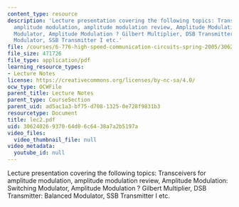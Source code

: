 ```yaml
---
content_type: resource
description: 'Lecture presentation covering the following topics: Transceivers for
  amplitude modulation, amplitude modulation review, Amplitude Modulation: Switching
  Modulator, Amplitude Modulation ? Gilbert Multiplier, DSB Transmitter: Balanced
  Modulator, SSB Transmitter I etc.'
file: /courses/6-776-high-speed-communication-circuits-spring-2005/30624026937064d06c6438a7a2b5197a_lec2.pdf
file_size: 471726
file_type: application/pdf
learning_resource_types:
- Lecture Notes
license: https://creativecommons.org/licenses/by-nc-sa/4.0/
ocw_type: OCWFile
parent_title: Lecture Notes
parent_type: CourseSection
parent_uid: ad5ac1a3-bf75-d708-1325-0e728f9831b3
resourcetype: Document
title: lec2.pdf
uid: 30624026-9370-64d0-6c64-38a7a2b5197a
video_files:
  video_thumbnail_file: null
video_metadata:
  youtube_id: null
---
```

Lecture presentation covering the following topics: Transceivers for amplitude modulation, amplitude modulation review, Amplitude Modulation: Switching Modulator, Amplitude Modulation ? Gilbert Multiplier, DSB Transmitter: Balanced Modulator, SSB Transmitter I etc.